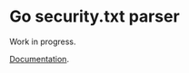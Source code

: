 # Go security.txt parser

Work in progress.

[Documentation](https://godoc.org/github.com/tomnomnom/securitytxt).
